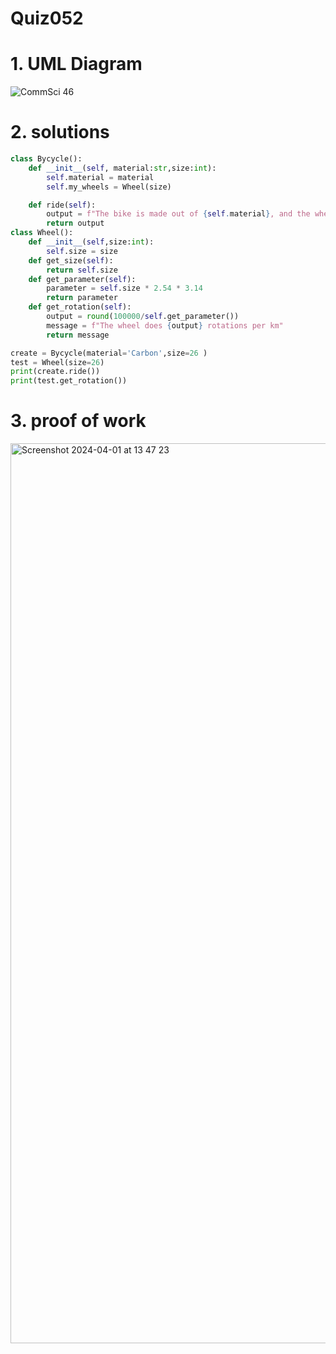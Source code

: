 # Quiz052


# 1. UML Diagram

![CommSci 46](https://github.com/Rokyyz/UNIT4/assets/134658259/0ab03ec3-39b8-4966-9c44-838c89df3c33)


# 2. solutions


```.py
class Bycycle():
    def __init__(self, material:str,size:int):
        self.material = material
        self.my_wheels = Wheel(size)

    def ride(self):
        output = f"The bike is made out of {self.material}, and the wheel size is {self.my_wheels.size}in"
        return output
class Wheel():
    def __init__(self,size:int):
        self.size = size
    def get_size(self):
        return self.size
    def get_parameter(self):
        parameter = self.size * 2.54 * 3.14
        return parameter
    def get_rotation(self):
        output = round(100000/self.get_parameter())
        message = f"The wheel does {output} rotations per km"
        return message

create = Bycycle(material='Carbon',size=26 )
test = Wheel(size=26)
print(create.ride())
print(test.get_rotation())
```

# 3. proof of work

<img width="1440" alt="Screenshot 2024-04-01 at 13 47 23" src="https://github.com/Rokyyz/UNIT4/assets/134658259/989ec557-48f4-472f-a0b6-19583697ff2d">
